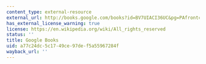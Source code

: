 ```yaml
---
content_type: external-resource
external_url: http://books.google.com/books?id=BV7UIACI36UC&pg=PAfrontcover
has_external_license_warning: true
license: https://en.wikipedia.org/wiki/All_rights_reserved
status: ''
title: Google Books
uid: a77c24dc-5c17-49ce-97de-f5a55967284f
wayback_url: ''
---
```

